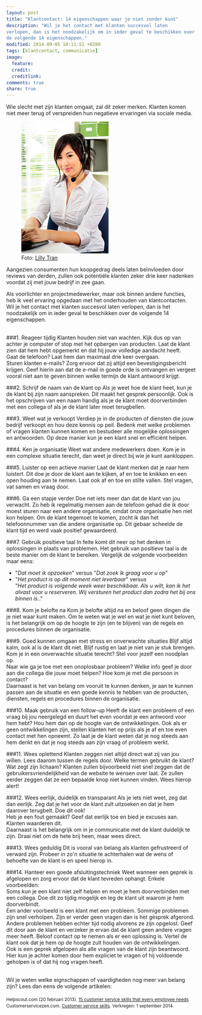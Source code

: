 ```yaml
---
layout: post
title: "Klantcontact: 14 eigenschappen waar je niet zonder kunt"
description: "Wil je het contact met klanten succesvol laten
verlopen, dan is het noodzakelijk om in ieder geval te beschikken over
de volgende 14 eigenschappen."
modified: 2014-09-05 10:11:51 +0200
tags: [klantcontact, communicatie]
image:
  feature: 
  credit: 
  creditlink: 
comments: true
share: true
---
```


Wie slecht met zijn klanten omgaat, zal dit zeker merken.
Klanten komen niet meer terug of verspreiden hun negatieve ervaringen via
sociale media.

<figure class="floatright">
<img src="/images/klantcontact.jpg" alt="Een callcentermedewerkster
met een koptelfoon op haar hoofd">
<figcaption>Foto: <a href="bit.ly/1o5L78W ">Lilly Tran</a>
</figcaption>
</figure>

Aangezien consumenten hun koopgedrag deels laten beïnvloeden door
reviews van derden, zullen ook potentiële klanten zeker drie keer
nadenken voordat zij met jouw bedrijf in zee gaan.

Als voorlichter en projectmedewerker, maar ook binnen andere functies, heb ik veel ervaring opgedaan met het onderhouden van
klantcontacten.<br>
Wil je het contact met klanten succesvol laten
verlopen, dan is het noodzakelijk om in ieder geval te beschikken over
de volgende 14 eigenschappen.
<br><br>

###1. Reageer tijdig
Klanten houden niet van wachten. Kijk dus op van achter je computer of
stop met het opbergen van producten. Laat de klant zien dat hem hebt
opgemerkt en dat hij jouw volledige aandacht heeft.<br>
Gaat de telefoon? Laat hem dan maximaal drie keer overgaan.<br>
Sturen klanten e-mails? Zorg ervoor dat zij altijd een
bevestigingsbericht krijgen. Geef hierin aan dat de e-mail in
goede orde is ontvangen en vergeet vooral niet aan te geven binnen
welke termijn de klant antwoord krijgt.

###2. Schrijf de naam van de klant op
Als je weet hoe de klant heet, kun je de klant bij zijn naam
aanspreken. Dit maakt het gesprek persoonlijk. Ook is het opschrijven
van een naam handig als je de klant moet doorverbinden met een
collega of als je de klant later moet terugbellen.

###3. Weet wat je verkoopt
Verdiep je in de producten of diensten die jouw bedrijf verkoopt en
hou deze kennis op peil. Bedenk met welke problemen of vragen klanten
kunnen komen en bestudeer alle mogelijke oplossingen en antwoorden. Op
deze manier kun je een klant snel en efficiënt helpen. 

###4. Ken je organisatie
Weet wat andere medewerkers doen. Kom je in een complexe situatie
terecht, dan weet je direct bij wie je kunt aankloppen.

###5. Luister op een actieve manier
Laat de klant merken dat je naar hem luistert. Dit doe je door de
klant aan te kijken, af en toe te knikken en een open houding aan te
nemen. Laat ook af en toe en stilte
vallen. Stel vragen, vat samen en vraag door.

###6. Ga een stapje verder
Doe net iets meer dan dat de klant van jou verwacht. Zo heb ik
regelmatig mensen aan de telefoon gehad die ik door moest sturen naar
een andere organisatie, omdat onze organisatie hen niet kon
helpen. Om de klant tegemoet te komen, zocht ik dan het telefoonnummer
van die andere organisatie op. Dit gebaar scheelde de klant tijd en
werd vaak positief gewaardeerd.

###7. Gebruik positieve taal
In feite komt dit neer op het denken in oplossingen in plaats van
problemen. Het gebruik van positieve taal is de beste manier om de
klant te bereiken. Vergelijk de volgende voorbeelden maar eens:
<ul>
<li>"<i>Dat moet ik opzoeken</i>" versus "<i>Dat zoek ik graag voor u op</i>"</li>
<li>"<i>Het product is op dit moment niet leverbaar</i>" versus <br>
"<i>Het product
is volgende week weer beschikbaar. Als u wilt, kan ik het alvast voor
u reserveren. Wij versturen het product dan zodra het bij ons binnen
is.</i>."</li>
</ul>

###8. Kom je belofte na
Kom je belofte altijd na en beloof geen dingen die je niet waar kunt
maken. Om te weten wat je wel en wat je niet kunt beloven, is het
belangrijk om op de hoogte te zijn (en te blijven) van de regels en
procedures binnen de organisatie.

###9. Goed kunnen omgaan met stress en onverwachte situaties
Blijf altijd kalm, ook al is de klant dit niet. Blijf rustig en laat
je niet van je stuk brengen.<br>
Kom je in een onverwachte situatie terecht? Stel voor jezelf een noodplan
op. <br>
Naar wie ga je toe met een onoplosbaar probleem? Welke info geef je
door aan die collega die jouw moet helpen? Hoe kom je met die persoon
in contact? <br>
Daarnaast is het van belang om vooruit te kunnen denken, je aan te
kunnen passen aan de situatie en een goede kennis te hebben van de
producten, diensten, regels en procedures binnen de organisatie.

###10. Maak gebruik van een follow-up
Heeft de klant een probleem of een vraag bij jou neergelegd en duurt het even
voordat je een antwoord voor hem hebt? Hou hem dan op de hoogte van
de ontwikkelingen. Ook als er geen ontwikkelingen zijn, stellen
klanten het op prijs als je af en toe even contact met hen opneemt. Zo
laat je de klant weten dat je nog steeds aan hem denkt en dat je nog
steeds aan zijn vraag of probleem
werkt.

###11. Wees oplettend
Klanten zeggen niet altijd direct wat zij van jou willen. Lees daarom
tussen de regels door.  Welke termen gebruikt de klant? Wat zegt zijn
lichaam? Klanten zullen bijvoorbeeld niet snel zeggen dat de
gebruikersvriendelijkheid van de website te wensen over laat. Ze
zullen eerder zeggen dat ze een bepaalde knop niet kunnen vinden. Wees
hierop alert!

###12. Wees eerlijk, duidelijk en transparant
Als je iets niet weet, zeg dat dan eerlijk. Zeg dat je het voor de
klant zult uitzoeken en dat je hem daarover terugbelt. Doe
dit ook! <br>
Heb je een fout gemaakt? Geef dat eerlijk toe en bied je excuses aan. Klanten
waarderen dit.<br>
Daarnaast is het belangrijk om in je communicatie met de klant duidelijk
te zijn. Draai niet om de hete brij heen, maar wees direct.

###13. Wees geduldig
Dit is vooral van belang als klanten gefrustreerd of verward
zijn. Probeer in zo'n situatie te achterhalen wat de wens of behoefte
van de klant is en speel hierop in.

###14. Hanteer een goede afsluitingstechniek
Weet wanneer een geprek is afgelopen en zorg ervoor dat de klant
tevreden ophangt. Enkele voorbeelden:<br>
Soms kun je een klant niet zelf helpen en moet je hem doorverbinden met een collega. Doe dit zo tijdig
mogelijk en leg de klant uit waarom je hem doorverbindt.<br>
Een ander voorbeeld is een klant met een probleem. Sommige problemen
zijn snel verholpen. Zijn er verder geen vragen dan is het gesprek
afgerond. Andere problemen hebben echter tijd nodig alvorens ze zijn
opgelost. Geef dit door aan de klant en verzeker je ervan dat de klant
geen andere vragen meer heeft. Beloof contact op te nemen als er een
oplossing is. Vertel de klant ook dat je hem op de hoogte zult houden van de
ontwikkelingen. <br>
Ook is een geprek afgelopen als alle vragen van de klant zijn
beantwoord. Hier kun je achter komen door hem expliciet te vragen of
hij voldoende geholpen is of dat hij nog vragen heeft.

<br>
Wil je weten welke eignschappen of vaardigheden nog meer van belang zijn? Lees dan
eens de volgende artikelen:<br>
<br>
<small>Helpscout.com (20 februari 2013). <a
href="http://www.helpscout.net/blog/customer-service-skills/">15
customer service skills that every employee needs</a><br>
Customerservicezen.com. <a
href="http://www.customerservicezen.com/customer-service-skills/">Customer
service skills</a>. Verkregen: 1 september 2014.<br>
</small>
